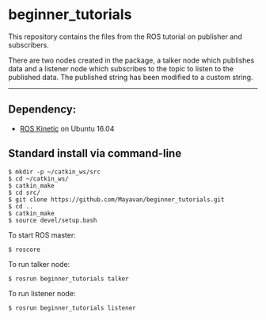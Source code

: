 # beginner_tutorials

This repository contains the files from the ROS tutorial on publisher and subscribers.

There are two nodes created in the package, a talker node which publishes data and a listener node which subscribes to the topic to listen to the published data. The published string has been modified to a custom string.

---
## Dependency:
* [ROS Kinetic](http://wiki.ros.org/ROS/Installation) on Ubuntu 16.04

## Standard install via command-line
```
$ mkdir -p ~/catkin_ws/src
$ cd ~/catkin_ws/
$ catkin_make
$ cd src/
$ git clone https://github.com/Mayavan/beginner_tutorials.git
$ cd ..
$ catkin_make
$ source devel/setup.bash
```
To start ROS master:
```
$ roscore
```
To run talker node:
```
$ rosrun beginner_tutorials talker
```
To run listener node:
```
$ rosrun beginner_tutorials listener
```